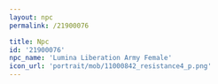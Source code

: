 ```yaml
---
layout: npc
permalink: /21900076

title: Npc
id: '21900076'
npc_name: 'Lumina Liberation Army Female'
icon_url: 'portrait/mob/11000842_resistance4_p.png'
---
```

